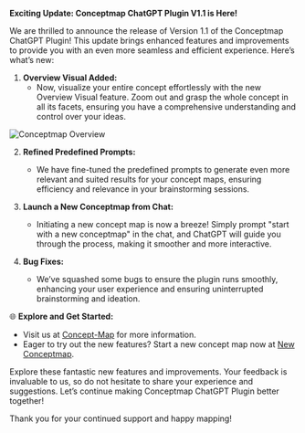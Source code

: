 
**Exciting Update: Conceptmap ChatGPT Plugin V1.1 is Here!**

We are thrilled to announce the release of Version 1.1 of the Conceptmap ChatGPT Plugin! This update brings enhanced features and improvements to provide you with an even more seamless and efficient experience. Here’s what’s new:

1. **Overview Visual Added:**
   - Now, visualize your entire concept effortlessly with the new Overview Visual feature. Zoom out and grasp the whole concept in all its facets, ensuring you have a comprehensive understanding and control over your ideas.

![Conceptmap Overview](/www.concept-map.com/assets/img/screenshots/1.sm.png)

2. **Refined Predefined Prompts:**
   - We have fine-tuned the predefined prompts to generate even more relevant and suited results for your concept maps, ensuring efficiency and relevance in your brainstorming sessions.

3. **Launch a New Conceptmap from Chat:**
   - Initiating a new concept map is now a breeze! Simply prompt "start with a new conceptmap" in the chat, and ChatGPT will guide you through the process, making it smoother and more interactive.

4. **Bug Fixes:**
   - We’ve squashed some bugs to ensure the plugin runs smoothly, enhancing your user experience and ensuring uninterrupted brainstorming and ideation.

🌐 **Explore and Get Started:**
   - Visit us at [Concept-Map](https://www.concept-map.com) for more information.
   - Eager to try out the new features? Start a new concept map now at [New Conceptmap](https://app.conceptmap.com/new).

Explore these fantastic new features and improvements. Your feedback is invaluable to us, so do not hesitate to share your experience and suggestions. Let’s continue making Conceptmap ChatGPT Plugin better together!

Thank you for your continued support and happy mapping!
